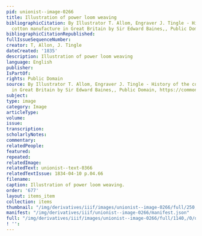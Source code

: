 ```yaml
---
pid: unionist--image-0266
title: Illustration of power loom weaving
bibliographicCitation: By Illustrator T. Allom, Engraver J. Tingle - History of the
  cotton manufacture in Great Britain by Sir Edward Baines,, Public Domain, https://commons.wikimedia.org/w/index.php?curid=9430141
bibliographicCitationRepublished: 
fullIssueSequenceNumber: 
creator: T, Allon, J. Tingle
dateCreated: '1835'
description: Illustration of power loom weaving
language: English
publisher: 
IsPartOf: 
rights: Public Domain
source: By Illustrator T. Allom, Engraver J. Tingle - History of the cotton manufacture
  in Great Britain by Sir Edward Baines,, Public Domain, https://commons.wikimedia.org/w/index.php?curid=9430141
subject: 
type: image
category: Image
articleType: 
volume: 
issue: 
transcription: 
scholarlyNotes: 
commentary: 
relatedPeople: 
featured: 
repeated: 
relatedImage: 
relatedText: unionist--text-0366
relatedTextIssue: 1834-04-10 p.04.66
filename: 
caption: Illustration of power loom weaving.
order: '677'
layout: items_item
collection: items
thumbnail: "/img/derivatives/iiif/images/unionist--image-0266/full/250,/0/default.jpg"
manifest: "/img/derivatives/iiif/unionist--image-0266/manifest.json"
full: "/img/derivatives/iiif/images/unionist--image-0266/full/1140,/0/default.jpg"
! '': 
---
```

